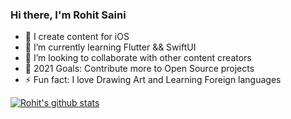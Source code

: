 ### Hi there, I'm Rohit Saini

- 🔭  I create content for iOS
- 🌱  I’m currently learning Flutter && SwiftUI
- 👯  I’m looking to collaborate with other content creators
- 🥅  2021 Goals: Contribute more to Open Source projects
- ⚡  Fun fact: I love Drawing Art and Learning Foreign languages


[![Rohit's github stats](https://github-readme-stats.vercel.app/api?username=rohitsainier)](https://github.com/anuraghazra/github-readme-stats)




